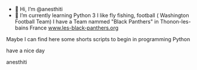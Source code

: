 - 👋 Hi, I’m @anesthiti
- 🌱 I’m currently learning Python 3
I like fly fishing, football ( Washington Football Team)
I have a Team nammed "Black Panthers" in Thonon-les-bains France
www.les-black-panthers.org

Maybe I can find here some shorts scripts to begin in programming Python

have a nice day

anesthiti
